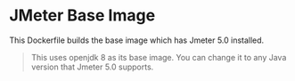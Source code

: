 # JMeter Base Image

This Dockerfile builds the base image which has Jmeter 5.0 installed.

> This uses openjdk 8 as its base image. You can change it to any Java version that Jmeter 5.0 supports.
